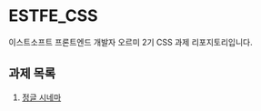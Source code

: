 # ESTFE_CSS

이스트소프트 프론트엔드 개발자 오르미 2기 CSS 과제 리포지토리입니다.


## 과제 목록
1. [정글 시네마](https://github.com/jihun-io/ESTFE-CSS/tree/main/jungle-cinema)
